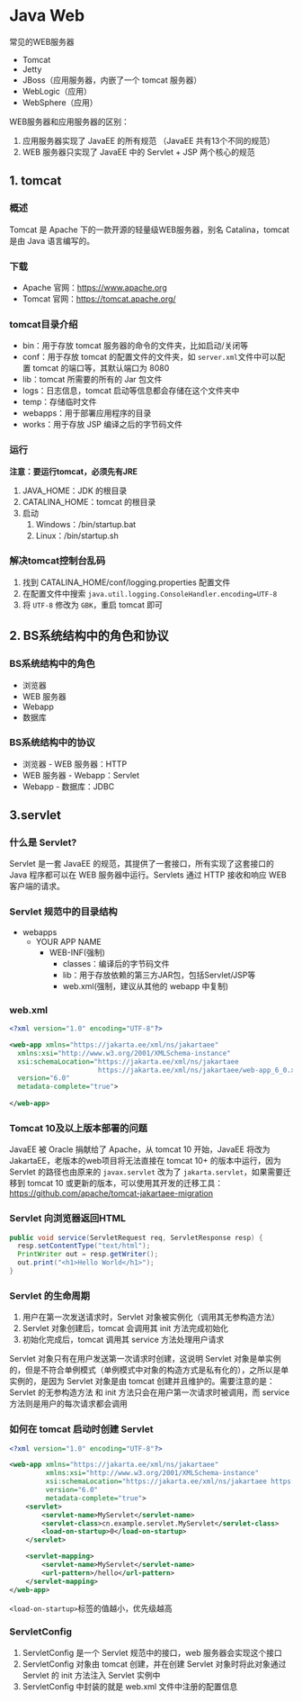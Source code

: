 # Java Web

常见的WEB服务器

- Tomcat
- Jetty
- JBoss（应用服务器，内嵌了一个 tomcat 服务器）
- WebLogic（应用）
- WebSphere（应用）

WEB服务器和应用服务器的区别：

1. 应用服务器实现了 JavaEE 的所有规范 （JavaEE 共有13个不同的规范）
2. WEB 服务器只实现了 JavaEE 中的 Servlet + JSP 两个核心的规范

## 1. tomcat

### 概述

Tomcat 是 Apache 下的一款开源的轻量级WEB服务器，别名 Catalina，tomcat 是由 Java 语言编写的。

### 下载

- Apache 官网：https://www.apache.org
- Tomcat 官网：https://tomcat.apache.org/

### tomcat目录介绍

- bin：用于存放 tomcat 服务器的命令的文件夹，比如启动/关闭等
- conf：用于存放 tomcat 的配置文件的文件夹，如 `server.xml`文件中可以配置 tomcat 的端口等，其默认端口为 8080
- lib：tomcat 所需要的所有的 Jar 包文件
- logs：日志信息，tomcat 启动等信息都会存储在这个文件夹中
- temp：存储临时文件
- webapps：用于部署应用程序的目录
- works：用于存放 JSP 编译之后的字节码文件

### 运行

**注意：要运行tomcat，必须先有JRE**

1. JAVA_HOME：JDK 的根目录
2. CATALINA_HOME：tomcat 的根目录
3. 启动
   1. Windows：/bin/startup.bat
   2. Linux：/bin/startup.sh

### 解决tomcat控制台乱码

1. 找到 CATALINA_HOME/conf/logging.properties 配置文件
2. 在配置文件中搜索 `java.util.logging.ConsoleHandler.encoding=UTF-8`
3. 将 `UTF-8` 修改为 `GBK`，重启 tomcat 即可

## 2. BS系统结构中的角色和协议

### BS系统结构中的角色

- 浏览器
- WEB 服务器
- Webapp
- 数据库

### BS系统结构中的协议

- 浏览器 - WEB 服务器：HTTP
- WEB 服务器 - Webapp：Servlet
- Webapp - 数据库：JDBC

## 3.servlet

### 什么是 Servlet?

Servlet 是一套 JavaEE 的规范，其提供了一套接口，所有实现了这套接口的 Java 程序都可以在 WEB 服务器中运行。Servlets 通过 HTTP 接收和响应 WEB 客户端的请求。

### Servlet 规范中的目录结构

- webapps
  - YOUR APP NAME
    - WEB-INF(强制)
      - classes：编译后的字节码文件
      - lib：用于存放依赖的第三方JAR包，包括Servlet/JSP等
      - web.xml(强制，建议从其他的 webapp 中复制)

### web.xml

```xml
<?xml version="1.0" encoding="UTF-8"?>

<web-app xmlns="https://jakarta.ee/xml/ns/jakartaee"
  xmlns:xsi="http://www.w3.org/2001/XMLSchema-instance"
  xsi:schemaLocation="https://jakarta.ee/xml/ns/jakartaee
                      https://jakarta.ee/xml/ns/jakartaee/web-app_6_0.xsd"
  version="6.0"
  metadata-complete="true">
  
</web-app>

```

### Tomcat 10及以上版本部署的问题

JavaEE 被 Oracle 捐献给了 Apache，从 tomcat 10 开始，JavaEE 将改为 JakartaEE，老版本的web项目将无法直接在 tomcat 10+ 的版本中运行，因为 Servlet 的路径也由原来的 `javax.servlet` 改为了 `jakarta.servlet`，如果需要迁移到 tomcat 10 或更新的版本，可以使用其开发的迁移工具：https://github.com/apache/tomcat-jakartaee-migration

### Servlet 向浏览器返回HTML

```java
public void service(ServletRequest req, ServletResponse resp) {
  resp.setContentType("text/html");
  PrintWriter out = resp.getWriter();
  out.print("<h1>Hello World</h1>");
}
```

### Servlet 的生命周期

1. 用户在第一次发送请求时，Servlet 对象被实例化（调用其无参构造方法）
2. Servlet 对象创建后，tomcat 会调用其 init 方法完成初始化
3. 初始化完成后，tomcat 调用其 service 方法处理用户请求

Servlet 对象只有在用户发送第一次请求时创建，这说明 Servlet 对象是单实例的，但是不符合单例模式（单例模式中对象的构造方式是私有化的），之所以是单实例的，是因为 Servlet 对象是由 tomcat 创建并且维护的。需要注意的是：Servlet 的无参构造方法 和 init 方法只会在用户第一次请求时被调用，而 service 方法则是用户的每次请求都会调用

### 如何在 tomcat 启动时创建 Servlet

```xml
<?xml version="1.0" encoding="UTF-8"?>

<web-app xmlns="https://jakarta.ee/xml/ns/jakartaee"
         xmlns:xsi="http://www.w3.org/2001/XMLSchema-instance"
         xsi:schemaLocation="https://jakarta.ee/xml/ns/jakartaee https://jakarta.ee/xml/ns/jakartaee/web-app_6_0.xsd"
         version="6.0"
         metadata-complete="true">
    <servlet>
        <servlet-name>MyServlet</servlet-name>
        <servlet-class>cn.example.servlet.MyServlet</servlet-class>
        <load-on-startup>0</load-on-startup>
    </servlet>

    <servlet-mapping>
        <servlet-name>MyServlet</servlet-name>
        <url-pattern>/hello</url-pattern>
    </servlet-mapping>
</web-app>
```

`<load-on-startup>`标签的值越小，优先级越高

### ServletConfig

1. ServletConfig 是一个 Servlet 规范中的接口，web 服务器会实现这个接口
2. ServletConfig 对象由 tomcat 创建，并在创建 Servlet 对象时将此对象通过 Servlet 的 init 方法注入 Servlet 实例中
3. ServletConfig 中封装的就是 web.xml 文件中注册的配置信息
